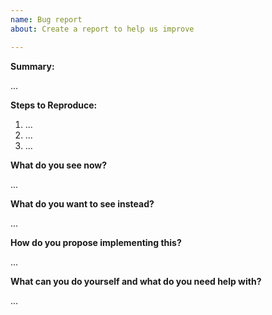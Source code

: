 ```yaml
---
name: Bug report
about: Create a report to help us improve

---
```


**Summary:** 
<!-- Summarize the problem in a few sentences: -->

...

**Steps to Reproduce:** 
<!-- How can we reproduce the problem? -->

1. ...
2. ...
3. ...

<!-- Please attach (or link to) configuration files if applicable -->

**What do you see now?**
<!-- Please attach (or link to) screenshots and logs if applicable -->

...

**What do you want to see instead?**
<!-- Please add some examples or mock-ups if applicable -->

...

**How do you propose implementing this?**
<!-- If unsure, add the discussion label and (temporarily) assign the expert -->

...

**What can you do yourself and what do you need help with?**

...
